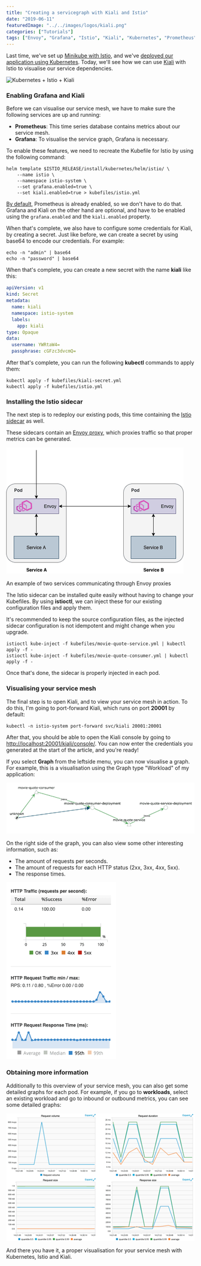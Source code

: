 ```yaml
---
title: "Creating a servicegraph with Kiali and Istio"
date: "2019-06-11"
featuredImage: "../../images/logos/kiali.png"
categories: ["Tutorials"]
tags: ["Envoy", "Grafana", "Istio", "Kiali", "Kubernetes", "Prometheus"]
---
```


Last time, we've set up [Minikube with Istio](/setting-up-minikube-istio-macos/), and we've [deployed our application using Kubernetes](/spring-boot-kubernetes/). Today, we'll see how we can use [Kiali](https://www.kiali.io/) with Istio to visualise our service dependencies.

![Kubernetes + Istio + Kiali](images/kubernetes-istio-kiali-1024x279.png)

### Enabling Grafana and Kiali

Before we can visualise our service mesh, we have to make sure the following services are up and running:

- **Prometheus**: This time series database contains metrics about our service mesh.
- **Grafana**: To visualise the service graph, Grafana is necessary.

To enable these features, we need to recreate the Kubefile for Istio by using the following command:

```
helm template $ISTIO_RELEASE/install/kubernetes/helm/istio/ \
    --name istio \
    --namespace istio-system \
    --set grafana.enabled=true \
    --set kiali.enabled=true > kubefiles/istio.yml
```

[By default](https://istio.io/docs/reference/config/installation-options/), Prometheus is already enabled, so we don't have to do that. Grafana and Kiali on the other hand are optional, and have to be enabled using the `grafana.enabled` and the `kiali.enabled` property.

When that's complete, we also have to configure some credentials for Kiali, by creating a secret. Just like before, we can create a secret by using base64 to encode our credentials. For example:

```
echo -n "admin" | base64
echo -n "password" | base64
```

When that's complete, you can create a new secret with the name **kiali** like this:

```yaml
apiVersion: v1
kind: Secret
metadata:
  name: kiali
  namespace: istio-system
  labels:
    app: kiali
type: Opaque
data:
  username: YWRtaW4=
  passphrase: cGFzc3dvcmQ=
```

After that's complete, you can run the following **kubectl** commands to apply them:

```
kubectl apply -f kubefiles/kiali-secret.yml
kubectl apply -f kubefiles/istio.yml
```

### Installing the Istio sidecar

The next step is to redeploy our existing pods, this time containing the [Istio sidecar](https://istio.io/docs/setup/kubernetes/additional-setup/sidecar-injection/) as well.

These sidecars contain an [Envoy proxy](https://istio.io/docs/concepts/what-is-istio/#envoy), which proxies traffic so that proper metrics can be generated.

![Pods communicating through Envoy proxy](images/istio-envoy-1.png)

An example of two services communicating through Envoy proxies

The Istio sidecar can be installed quite easily without having to change your Kubefiles. By using **istioctl**, we can inject these for our existing configuration files and apply them.

It's recommended to keep the source configuration files, as the injected sidecar configuration is not idempotent and might change when you upgrade.

```
istioctl kube-inject -f kubefiles/movie-quote-service.yml | kubectl apply -f -
istioctl kube-inject -f kubefiles/movie-quote-consumer.yml | kubectl apply -f -
```

Once that's done, the sidecar is properly injected in each pod.

### Visualising your service mesh

The final step is to open Kiali, and to view your service mesh in action. To do this, I'm going to port-forward Kiali, which runs on port **20001** by default:

```
kubectl -n istio-system port-forward svc/kiali 20001:20001
```

After that, you should be able to open the Kiali console by going to [http://localhost:20001/kiali/console/](http://localhost:20001/kiali/console/). You can now enter the credentials you generated at the start of the article, and you're ready!

If you select **Graph** from the leftside menu, you can now visualise a graph. For example, this is a visualisation using the Graph type "Workload" of my application:

![Servicegraph](images/kiali-servicegraph.png)

On the right side of the graph, you can also view some other interesting information, such as:

- The amount of requests per seconds.
- The amount of requests for each HTTP status (2xx, 3xx, 4xx, 5xx).
- The response times.

![Sidebar information](images/kiali-node-pane.png)

### Obtaining more information

Additionally to this overview of your service mesh, you can also get some detailed graphs for each pod. For example, if you go to **workloads**, select an existing workload and go to inbound or outbound metrics, you can see some detailed graphs:

![Detailed graphs](images/kiali-detailed-graph.png)

And there you have it, a proper visualisation for your service mesh with Kubernetes, Istio and Kiali.

